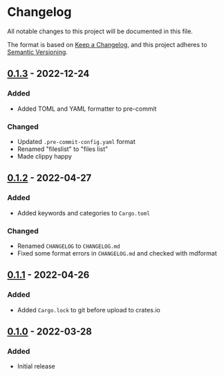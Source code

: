 # Changelog

All notable changes to this project will be documented in this file.

The format is based on [Keep a Changelog](https://keepachangelog.com/en/1.0.0/),
and this project adheres to [Semantic Versioning](https://semver.org/spec/v2.0.0.html).

## [0.1.3] - 2022-12-24

### Added

- Added TOML and YAML formatter to pre-commit

### Changed

- Updated `.pre-commit-config.yaml` format
- Renamed "fileslist" to "files list"
- Made clippy happy

## [0.1.2] - 2022-04-27

### Added

- Added keywords and categories to `Cargo.toml`

### Changed

- Renamed `CHANGELOG` to `CHANGELOG.md`
- Fixed some format errors in `CHANGELOG.md` and checked with mdformat

## [0.1.1] - 2022-04-26

### Added

- Added `Cargo.lock` to git before upload to crates.io

## [0.1.0] - 2022-03-28

### Added

- Initial release

[0.1.0]: https://caravanserai.sandcats.io/shared/9XzAhG0cPgj-nlRMhirTNSWZ4XgBLvbX56aT7fPVA3S/troyjfarrell/wheelhoss/src/v0.1.0
[0.1.1]: https://caravanserai.sandcats.io/shared/9XzAhG0cPgj-nlRMhirTNSWZ4XgBLvbX56aT7fPVA3S/troyjfarrell/wheelhoss/src/v0.1.1
[0.1.2]: https://caravanserai.sandcats.io/shared/9XzAhG0cPgj-nlRMhirTNSWZ4XgBLvbX56aT7fPVA3S/troyjfarrell/wheelhoss/src/v0.1.2
[0.1.3]: https://caravanserai.sandcats.io/shared/9XzAhG0cPgj-nlRMhirTNSWZ4XgBLvbX56aT7fPVA3S/troyjfarrell/wheelhoss/src/v0.1.3
